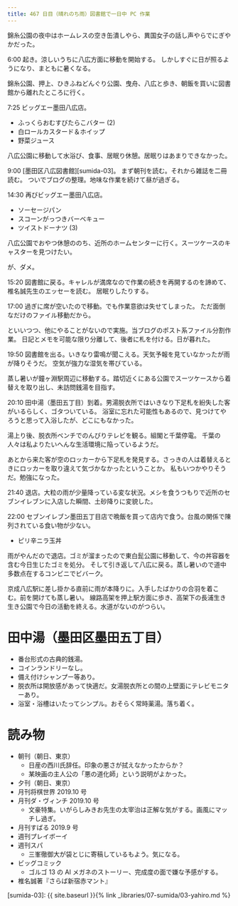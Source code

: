 ```yaml
---
title: 467 日目（晴れのち雨）図書館で一日中 PC 作業
---
```


錦糸公園の夜中はホームレスの空き缶潰しやら、異国女子の話し声やらでにぎやかだった。

6:00 起き。涼しいうちに八広方面に移動を開始する。
しかしすぐに日が照るようになり、まともに暑くなる。

錦糸公園、押上、ひきふねどんぐり公園、曳舟、八広と歩き、朝飯を買いに図書館から離れたところに行く。

7:25 ビッグエー墨田八広店。
* ふっくらおむすびたらこバター (2)
* 白ロールカスタード＆ホイップ
* 野菜ジュース

八広公園に移動して水浴び、食事、居眠り休憩。居眠りはあまりできなかった。

9:00 [墨田区八広図書館][sumida-03]。
まず朝刊を読む。それから雑誌を二冊読む。
ついでブログの整理。地味な作業を続けて昼が過ぎる。

14:30 再びビッグエー墨田八広店。
* ソーセージパン
* スコーンがっつきバーベキュー
* ツイストドーナツ (3)

八広公園でおやつ休憩ののち、近所のホームセンターに行く。スーツケースのキャスターを見つけたい。

が、ダメ。

15:20 図書館に戻る。キャレルが満席なので作業の続きを再開するのを諦めて、椎名誠先生のエッセーを読む。
居眠りしたりする。

17:00 過ぎに席が空いたので移動。でも作業意欲は失せてしまった。
ただ面倒なだけのファイル移動だから。

といいつつ、他にやることがないので実施。当ブログのポスト系ファイル分割作業。
日記とメモを可能な限り分離して、後者に札を付ける。日が暮れた。

19:50 図書館を出る。いきなり雷鳴が聞こえる。天気予報を見ていなかったが雨が降りそうだ。
空気が強力な湿気を帯びている。

蒸し暑いが鐘ヶ淵駅周辺に移動する。踏切近くにある公園でスーツケースから着替えを取り出し、未訪問銭湯を目指す。

20:10 田中湯（墨田五丁目）到着。男湯脱衣所ではいきなり下足札を紛失した客がいるらしく、ゴタついている。
浴室に忘れた可能性もあるので、見つけてやろうと思って入浴したが、どこにもなかった。

湯上り後、脱衣所ベンチでのんびりテレビを観る。組閣と千葉停電。
千葉の人々は私よりたいへんな生活環境に陥っているようだ。

あとから来た客が空のロッカーから下足札を発見する。さっきの人は着替えるときにロッカーを取り違えて気づかなかったということか。
私もいつかやりそうだ。勉強になった。

21:40 退店。大粒の雨が少量降っている変な状況。メシを食うつもりで近所のセブンイレブンに入店した瞬間、土砂降りに変貌した。

22:00 セブンイレブン墨田五丁目店で晩飯を買って店内で食う。台風の関係で陳列されている食い物が少ない。
* ピリ辛ニラ玉丼

雨がやんだので退店。ゴミが溜まったので東白髭公園に移動して、今の丼容器を含む今日生じたゴミを処分。
そして引き返して八広に戻る。蒸し暑いので道中多数点在するコンビニでビバーク。

京成八広駅に差し掛かる直前に雨が本降りに。入手したばかりの合羽を着こむ。前を開けても蒸し暑い。
線路高架を押上駅方面に歩き、高架下の長浦生き生き公園で今日の活動を終える。水道がないのがつらい。

# 田中湯（墨田区墨田五丁目）

* 番台形式の古典的銭湯。
* コインランドリーなし。
* 備え付けシャンプー等あり。
* 脱衣所は開放感があって快適だ。女湯脱衣所との間の上壁面にテレビモニターあり。
* 浴室・浴槽はいたってシンプル。おそらく常時薬湯。落ち着く。

# 読み物

* 朝刊（朝日、東京）
  * 日産の西川氏辞任。印象の悪さが拭えなかったからか？
  * 某映画の主人公の「悪の道化師」という説明がよかった。
* 夕刊（朝日、東京）
* 月刊将棋世界 2019.10 号
* 月刊ダ・ヴィンチ 2019.10 号
  * 文豪特集。いがらしみきお先生の太宰治は正解な気がする。画風にマッチし過ぎ。
* 月刊すばる 2019.9 号
* 週刊プレイボーイ
* 週刊スパ
  * 三峯徹御大が袋とじに寄稿しているもよう。気になる。
* ビッグコミック
  * ゴルゴ 13 の AI メガネのストーリー、完成度の面で嫌な予感がする。
* 椎名誠著『さらば新宿赤マント』

[sumida-03]: {{ site.baseurl }}{% link _libraries/07-sumida/03-yahiro.md %}
